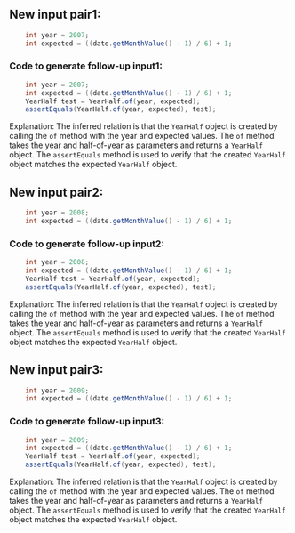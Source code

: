 ## New input pair1:
```java
    int year = 2007;
    int expected = ((date.getMonthValue() - 1) / 6) + 1;
```
### Code to generate follow-up input1:
```java
    int year = 2007;
    int expected = ((date.getMonthValue() - 1) / 6) + 1;
    YearHalf test = YearHalf.of(year, expected);
    assertEquals(YearHalf.of(year, expected), test);
```
Explanation: The inferred relation is that the `YearHalf` object is created by calling the `of` method with the year and expected values. The `of` method takes the year and half-of-year as parameters and returns a `YearHalf` object. The `assertEquals` method is used to verify that the created `YearHalf` object matches the expected `YearHalf` object.

## New input pair2:
```java
    int year = 2008;
    int expected = ((date.getMonthValue() - 1) / 6) + 1;
```
### Code to generate follow-up input2:
```java
    int year = 2008;
    int expected = ((date.getMonthValue() - 1) / 6) + 1;
    YearHalf test = YearHalf.of(year, expected);
    assertEquals(YearHalf.of(year, expected), test);
```
Explanation: The inferred relation is that the `YearHalf` object is created by calling the `of` method with the year and expected values. The `of` method takes the year and half-of-year as parameters and returns a `YearHalf` object. The `assertEquals` method is used to verify that the created `YearHalf` object matches the expected `YearHalf` object.

## New input pair3:
```java
    int year = 2009;
    int expected = ((date.getMonthValue() - 1) / 6) + 1;
```
### Code to generate follow-up input3:
```java
    int year = 2009;
    int expected = ((date.getMonthValue() - 1) / 6) + 1;
    YearHalf test = YearHalf.of(year, expected);
    assertEquals(YearHalf.of(year, expected), test);
```
Explanation: The inferred relation is that the `YearHalf` object is created by calling the `of` method with the year and expected values. The `of` method takes the year and half-of-year as parameters and returns a `YearHalf` object. The `assertEquals` method is used to verify that the created `YearHalf` object matches the expected `YearHalf` object.
